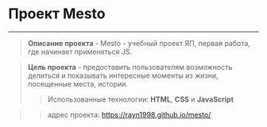 # Проект Mesto

---

> **Описание проекта** - Mesto - учебный проект ЯП, первая работа, где начинает применяться JS.

> **Цель проекта** - предоставить пользователям возможность делиться и показывать интересные моменты из жизни, посещенные места, истории.
>
> > Использованные технологии: **HTML**, **CSS** и **JavaScript**

> > адрес проекта: https://rayn1998.github.io/mesto/
